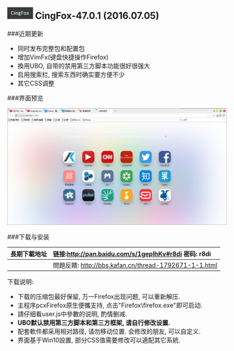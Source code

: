 ## ![icon](../../img/icon.jpg) CingFox-47.0.1 (2016.07.05)

###近期更新
- 同时发布完整包和配置包
- 增加VimFx(键盘快捷操作Firefox)
- 換用UBO, 自带的禁用第三方脚本功能很好很强大
- 启用搜索栏, 搜索东西时确实要方便不少
- 其它CSS调整

###界面预览

![](../../img/47.0.1/preview.jpg)

###下载与安装

| **長期下載地址** | 链接:http://pan.baidu.com/s/1gepIhKv#r8di 密码: r8di |
| :--------- | :--------------------------------------- |
|            | 問題反饋: http://bbs.kafan.cn/thread-1792671-1-1.html |

下载说明:
- 下载的压缩包最好保留, 万一Firefox出现问题, 可以重新解压.
- 主程序pcxFirefox原生便攜支持, 点击"Firefox\firefox.exe"即可启动.
- 請仔细看user.js中參數的说明, 酌情删减.
- **UBO默认禁用第三方脚本和第三方框架, 请自行修改设置.**
- 配套軟件都采用相对路径, 请勿移动位置. 会修改的朋友, 可以自定义.
- 界面基于Win10設置, 部分CSS值需要修改可以適配其它系統.